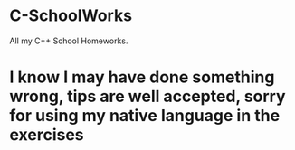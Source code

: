 # C-SchoolWorks
All my C++ School Homeworks.
# I know I may have done something wrong, tips are well accepted, sorry for using my native language in the exercises
